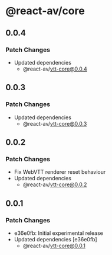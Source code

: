 # @react-av/core

## 0.0.4

### Patch Changes

- Updated dependencies
  - @react-av/vtt-core@0.0.4

## 0.0.3

### Patch Changes

- Updated dependencies
  - @react-av/vtt-core@0.0.3

## 0.0.2

### Patch Changes

- Fix WebVTT renderer reset behaviour
- Updated dependencies
  - @react-av/vtt-core@0.0.2

## 0.0.1

### Patch Changes

- e36e0fb: Initial experimental release
- Updated dependencies [e36e0fb]
  - @react-av/vtt-core@0.0.1
